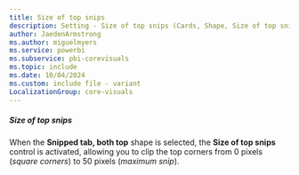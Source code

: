 ```yaml
---
title: Size of top snips
description: Setting - Size of top snips (Cards, Shape, Size of top snips)
author: JaedenArmstrong
ms.author: miguelmyers
ms.service: powerbi
ms.subservice: pbi-corevisuals
ms.topic: include
ms.date: 10/04/2024
ms.custom: include file - variant
LocalizationGroup: core-visuals
---
```

##### Size of top snips

When the **Snipped tab, both top** shape is selected, the **Size of top snips** control is activated, allowing you to clip the top corners from 0 pixels (*square corners*) to 50 pixels (*maximum snip*).
